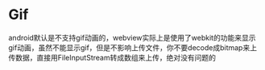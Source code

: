 # Gif

android默认是不支持gif动画的，webview实际上是使用了webkit的功能来显示gif动画，虽然不能显示gif，但是不影响上传文件，你不要decode成bitmap来上传数据，直接用FileInputStream转成数组来上传，绝对没有问题的
